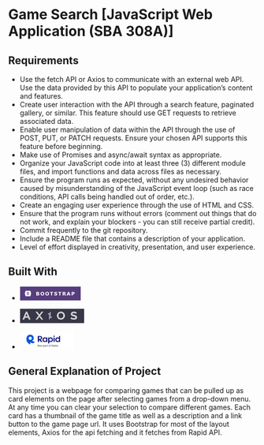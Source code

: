 # Game Search  [JavaScript Web Application (SBA 308A)]

## Requirements

- Use the fetch API or Axios to communicate with an external web API. Use the data provided by this API to populate your application’s content and features.
- Create user interaction with the API through a search feature, paginated gallery, or similar. This feature should use GET requests to retrieve associated data.
- Enable user manipulation of data within the API through the use of POST, PUT, or PATCH requests. Ensure your chosen API supports this feature before beginning.
- Make use of Promises and async/await syntax as appropriate.
- Organize your JavaScript code into at least three (3) different module files, and import functions and data across files as necessary.
- Ensure the program runs as expected, without any undesired behavior caused by misunderstanding of the JavaScript event loop (such as race conditions, API calls being handled out of order, etc.).
- Create an engaging user experience through the use of HTML and CSS.
- Ensure that the program runs without errors (comment out things that do not work, and explain your blockers - you can still receive partial credit).
- Commit frequently to the git repository.
- Include a README file that contains a description of your application.
- Level of effort displayed in creativity, presentation, and user experience.

## Built With
- ![Bootstrap](images/image.png)

- ![Axios](images/image-4.png)

- ![RapidApi](images/image-5.png)




## General Explanation of Project

This project is a webpage for comparing games that can be pulled up as card elements on the page after selecting games from a drop-down menu. At any time you can clear your selection to compare different games. Each card has a thumbnail of the game title as well as a description and a link button to the game page url. It uses Bootstrap for most of the layout elements, Axios for the api fetching and it fetches from Rapid API. 